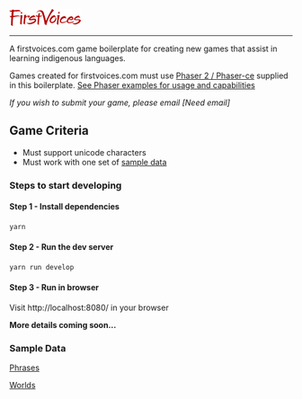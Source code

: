 ![logo](https://github.com/CharlieBodman/fv-games-boilerplate/blob/master/www/assets/images/logo.png?raw=true)

---

A firstvoices.com game boilerplate for creating new games that assist in learning indigenous languages.


Games created for firstvoices.com must use [Phaser 2 / Phaser-ce](https://github.com/photonstorm/phaser-ce) supplied in this boilerplate. [See Phaser examples for usage and capabilities](http://phaser.io/examples)


*If you wish to submit your game, please email [Need email]*

## Game Criteria

- Must support unicode characters
- Must work with one set of  [sample data](#sample-data)


### Steps to start developing

#### Step 1 - Install dependencies
```bash
yarn
```

#### Step 2 - Run the dev server
```bash
yarn run develop
```

#### Step 3 - Run in browser

Visit http://localhost:8080/ in your browser


**More details coming soon...**

### Sample Data
[Phrases](https://github.com/CharlieBodman/fv-games-boilerplate/blob/master/sample_data/phases.js)

[Worlds](https://github.com/CharlieBodman/fv-games-boilerplate/blob/master/sample_data/words.js)